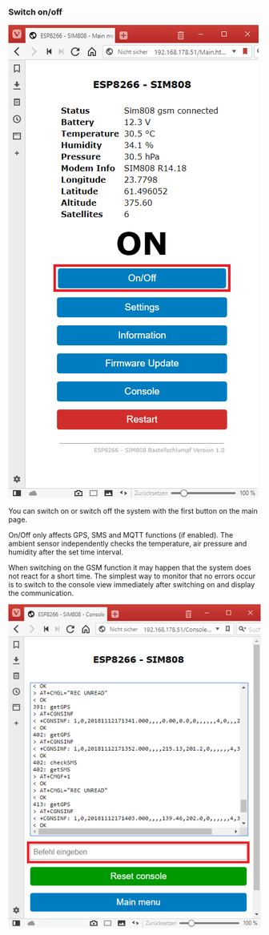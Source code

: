 ### Switch on/off

   ![Switch on off](../images/OnOff.png "Switch on off")

You can switch on or switch off the system with the first button on the main page.

On/Off only affects GPS, SMS and MQTT functions (if enabled).
The ambient sensor independently checks the temperature, air pressure and humidity 
after the set time interval.

When switching on the GSM function it may happen that the system does not react 
for a short time. The simplest way to monitor that no errors occur is to switch 
to the console view immediately after switching on and display the communication.

   ![Console page](../images/Console.png "Console page")
